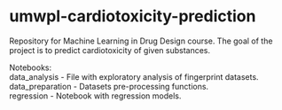 # umwpl-cardiotoxicity-prediction
Repository for Machine Learning in Drug Design course. The goal of the project is to predict cardiotoxicity of given substances.  
  
Notebooks:  
data_analysis - File with exploratory analysis of fingerprint datasets.  
data_preparation - Datasets pre-processing functions.  
regression - Notebook with regression models.  
